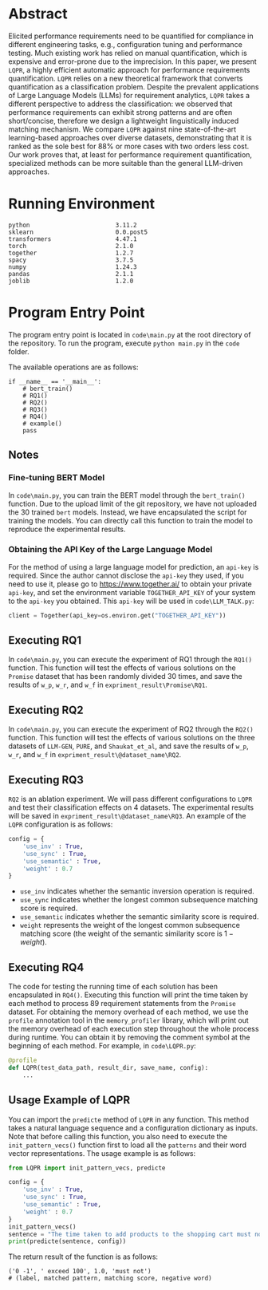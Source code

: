 # Abstract
Elicited performance requirements need to be quantified for compliance in different engineering tasks, e.g., configuration tuning and performance testing. Much existing work has relied on manual quantification, which is expensive and error-prone due to the imprecision. In this paper, we present `LQPR`, a highly efficient automatic approach for performance requirements quantification. `LQPR` relies on a new theoretical framework that converts quantification as a classification problem. Despite the prevalent applications of Large Language Models (LLMs) for requirement analytics, `LQPR` takes a different perspective to address the classification: we observed that performance requirements can exhibit strong patterns and are often short/concise, therefore we design a lightweight linguistically induced matching mechanism. We compare `LQPR` against nine state-of-the-art learning-based approaches over diverse datasets, demonstrating that it is ranked as the sole best for 88\% or more cases with two orders less cost. Our work proves that, at least for performance requirement quantification, specialized methods can be more suitable than the general LLM-driven approaches.

# Running Environment
```
python                        3.11.2
sklearn                       0.0.post5
transformers                  4.47.1
torch                         2.1.0
together                      1.2.7
spacy                         3.7.5
numpy                         1.24.3
pandas                        2.1.1
joblib                        1.2.0
```

# Program Entry Point
The program entry point is located in `code\main.py` at the root directory of the repository. To run the program, execute `python main.py` in the `code` folder.

The available operations are as follows:
```
if __name__ == '__main__':
    # bert_train()
    # RQ1()
    # RQ2()
    # RQ3()
    # RQ4()
    # example()
    pass
```

## Notes
### Fine-tuning BERT Model
In `code\main.py`, you can train the BERT model through the `bert_train()` function. Due to the upload limit of the git repository, we have not uploaded the 30 trained `bert` models. Instead, we have encapsulated the script for training the models. You can directly call this function to train the model to reproduce the experimental results.
### Obtaining the API Key of the Large Language Model
For the method of using a large language model for prediction, an `api-key` is required. Since the author cannot disclose the `api-key` they used, if you need to use it, please go to https://www.together.ai/ to obtain your private `api-key`, and set the environment variable `TOGETHER_API_KEY` of your system to the `api-key` you obtained. This `api-key` will be used in `code\LLM_TALK.py`:
```python
client = Together(api_key=os.environ.get("TOGETHER_API_KEY"))
```

## Executing RQ1
In `code\main.py`, you can execute the experiment of RQ1 through the `RQ1()` function. This function will test the effects of various solutions on the `Promise` dataset that has been randomly divided 30 times, and save the results of `w_p`, `w_r`, and `w_f` in `expriment_result\Promise\RQ1`.

## Executing RQ2
In `code\main.py`, you can execute the experiment of RQ2 through the `RQ2()` function. This function will test the effects of various solutions on the three datasets of `LLM-GEN`, `PURE`, and `Shaukat_et_al`, and save the results of `w_p`, `w_r`, and `w_f` in `expriment_result\@dataset_name\RQ2`.

## Executing RQ3
`RQ2` is an ablation experiment. We will pass different configurations to `LQPR` and test their classification effects on 4 datasets. The experimental results will be saved in `expriment_result\@dataset_name\RQ3`. An example of the `LQPR` configuration is as follows:
```python
config = {
    'use_inv' : True,
    'use_sync' : True,
    'use_semantic' : True,
    'weight' : 0.7
}
```
* `use_inv` indicates whether the semantic inversion operation is required.
* `use_sync` indicates whether the longest common subsequence matching score is required.
* `use_semantic` indicates whether the semantic similarity score is required.
* `weight` represents the weight of the longest common subsequence matching score (the weight of the semantic similarity score is $1 - weight$).

## Executing RQ4
The code for testing the running time of each solution has been encapsulated in `RQ4()`. Executing this function will print the time taken by each method to process 89 requirement statements from the `Promise` dataset. For obtaining the memory overhead of each method, we use the `profile` annotation tool in the `memory_profiler` library, which will print out the memory overhead of each execution step throughout the whole process during runtime. You can obtain it by removing the comment symbol at the beginning of each method. For example, in `code\LQPR.py`:
```python
@profile
def LQPR(test_data_path, result_dir, save_name, config):
    ...
```

## Usage Example of LQPR
You can import the `predicte` method of `LQPR` in any function. This method takes a natural language sequence and a configuration dictionary as inputs. Note that before calling this function, you also need to execute the `init_pattern_vecs()` function first to load all the `patterns` and their word vector representations. The usage example is as follows:
```python
from LQPR import init_pattern_vecs, predicte

config = {
    'use_inv' : True,
    'use_sync' : True,
    'use_semantic' : True,
    'weight' : 0.7
}
init_pattern_vecs()
sentence = "The time taken to add products to the shopping cart must not exceed 2 milliseconds."
print(predicte(sentence, config))
``` 
The return result of the function is as follows:
```
('0 -1', ' exceed 100', 1.0, 'must not')
# (label, matched pattern, matching score, negative word)
```
